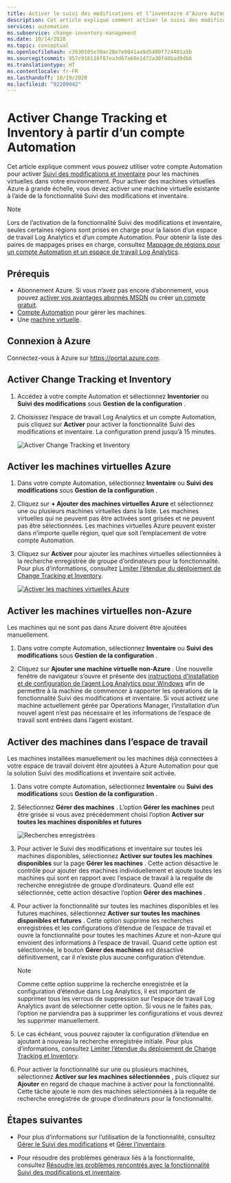 ```yaml
---
title: Activer le suivi des modifications et l’inventaire d’Azure Automation à partir d’un compte Automation
description: Cet article explique comment activer le suivi des modifications et l’inventaire à partir d’un compte Automation
services: automation
ms.subservice: change-inventory-management
ms.date: 10/14/2020
ms.topic: conceptual
ms.openlocfilehash: c3630105e70ac28e7e9041aa9d5400f724401a5b
ms.sourcegitcommit: 957c916118f87ea3d67a60e1d72a30f48bad0db6
ms.translationtype: HT
ms.contentlocale: fr-FR
ms.lasthandoff: 10/19/2020
ms.locfileid: "92209042"
---
```

# <a name="enable-change-tracking-and-inventory-from-an-automation-account"></a>Activer Change Tracking et Inventory à partir d’un compte Automation

Cet article explique comment vous pouvez utiliser votre compte Automation pour activer [Suivi des modifications et inventaire](overview.md) pour les machines virtuelles dans votre environnement. Pour activer des machines virtuelles Azure à grande échelle, vous devez activer une machine virtuelle existante à l’aide de la fonctionnalité Suivi des modifications et inventaire.

> [!NOTE]
> Lors de l’activation de la fonctionnalité Suivi des modifications et inventaire, seules certaines régions sont prises en charge pour la liaison d’un espace de travail Log Analytics et d’un compte Automation. Pour obtenir la liste des paires de mappages prises en charge, consultez [Mappage de régions pour un compte Automation et un espace de travail Log Analytics](../how-to/region-mappings.md).

## <a name="prerequisites"></a>Prérequis

* Abonnement Azure. Si vous n’avez pas encore d’abonnement, vous pouvez [activer vos avantages abonnés MSDN](https://azure.microsoft.com/pricing/member-offers/msdn-benefits-details/) ou créer [un compte gratuit](https://azure.microsoft.com/free/?WT.mc_id=A261C142F).
* [Compte Automation](../index.yml) pour gérer les machines.
* Une [machine virtuelle](../../virtual-machines/windows/quick-create-portal.md).

## <a name="sign-in-to-azure"></a>Connexion à Azure

Connectez-vous à Azure sur https://portal.azure.com.

## <a name="enable-change-tracking-and-inventory"></a>Activer Change Tracking et Inventory

1. Accédez à votre compte Automation et sélectionnez **Inventorier** ou **Suivi des modifications** sous **Gestion de la configuration** .

2. Choisissez l’espace de travail Log Analytics et un compte Automation, puis cliquez sur **Activer** pour activer la fonctionnalité Suivi des modifications et inventaire. La configuration prend jusqu’à 15 minutes.

    ![Activer Change Tracking et Inventory](media/enable-from-automation-account/enable-feature.png)

## <a name="enable-azure-vms"></a>Activer les machines virtuelles Azure

1. Dans votre compte Automation, sélectionnez **Inventaire** ou **Suivi des modifications** sous **Gestion de la configuration** .

2. Cliquez sur **+ Ajouter des machines virtuelles Azure** et sélectionnez une ou plusieurs machines virtuelles dans la liste. Les machines virtuelles qui ne peuvent pas être activées sont grisées et ne peuvent pas être sélectionnées. Les machines virtuelles Azure peuvent exister dans n’importe quelle région, quel que soit l’emplacement de votre compte Automation. 

3. Cliquez sur **Activer** pour ajouter les machines virtuelles sélectionnées à la recherche enregistrée de groupe d’ordinateurs pour la fonctionnalité. Pour plus d’informations, consultez [Limiter l’étendue du déploiement de Change Tracking et Inventory](manage-scope-configurations.md).

      [ ![Activer les machines virtuelles Azure](./media/enable-from-automation-account/enable-azure-vms.png)](./media/enable-from-automation-account/enable-azure-vms-expanded.png#lightbox)

## <a name="enable-non-azure-vms"></a>Activer les machines virtuelles non-Azure

Les machines qui ne sont pas dans Azure doivent être ajoutées manuellement.

1. Dans votre compte Automation, sélectionnez **Inventaire** ou **Suivi des modifications** sous **Gestion de la configuration** .

2. Cliquez sur **Ajouter une machine virtuelle non-Azure** . Une nouvelle fenêtre de navigateur s’ouvre et présente des [instructions d’installation et de configuration de l’agent Log Analytics pour Windows](../../azure-monitor/platform/log-analytics-agent.md) afin de permettre à la machine de commencer à rapporter les opérations de la fonctionnalité Suivi des modifications et inventaire. Si vous activez une machine actuellement gérée par Operations Manager, l’installation d’un nouvel agent n’est pas nécessaire et les informations de l’espace de travail sont entrées dans l’agent existant.

## <a name="enable-machines-in-the-workspace"></a>Activer des machines dans l’espace de travail

Les machines installées manuellement ou les machines déjà connectées à votre espace de travail doivent être ajoutées à Azure Automation pour que la solution Suivi des modifications et inventaire soit activée.

1. Dans votre compte Automation, sélectionnez **Inventaire** ou **Suivi des modifications** sous **Gestion de la configuration** .

2. Sélectionnez **Gérer des machines** . L’option **Gérer les machines** peut être grisée si vous avez précédemment choisi l’option **Activer sur toutes les machines disponibles et futures**

    ![Recherches enregistrées](media/enable-from-automation-account/manage-machines.png)

3. Pour activer le Suivi des modifications et inventaire sur toutes les machines disponibles, sélectionnez **Activer sur toutes les machines disponibles** sur la page **Gérer les machines** . Cette action désactive le contrôle pour ajouter des machines individuellement et ajoute toutes les machines qui sont en rapport avec l’espace de travail à la requête de recherche enregistrée de groupe d’ordinateurs. Quand elle est sélectionnée, cette action désactive l’option **Gérer des machines** .

4. Pour activer la fonctionnalité sur toutes les machines disponibles et les futures machines, sélectionnez **Activer sur toutes les machines disponibles et futures** . Cette option supprime les recherches enregistrées et les configurations d’étendue de l’espace de travail et ouvre la fonctionnalité pour toutes les machines Azure et non-Azure qui envoient des informations à l’espace de travail. Quand cette option est sélectionnée, le bouton **Gérer des machines** est désactivé définitivement, car il n’existe plus aucune configuration d’étendue.

    > [!NOTE]
    > Comme cette option supprime la recherche enregistrée et la configuration d’étendue dans Log Analytics, il est important de supprimer tous les verrous de suppression sur l’espace de travail Log Analytics avant de sélectionner cette option. Si vous ne le faites pas, l’option ne parviendra pas à supprimer les configurations et vous devrez les supprimer manuellement.

5. Le cas échéant, vous pouvez rajouter la configuration d’étendue en ajoutant à nouveau la recherche enregistrée initiale. Pour plus d’informations, consultez [Limiter l’étendue du déploiement de Change Tracking et Inventory](manage-scope-configurations.md).

6. Pour activer la fonctionnalité sur une ou plusieurs machines, sélectionnez **Activer sur les machines sélectionnées** , puis cliquez sur **Ajouter** en regard de chaque machine à activer pour la fonctionnalité. Cette tâche ajoute le nom des machines sélectionnées à la requête de recherche enregistrée de groupe d’ordinateurs pour la fonctionnalité.

## <a name="next-steps"></a>Étapes suivantes

* Pour plus d’informations sur l’utilisation de la fonctionnalité, consultez [Gérer le Suivi des modifications](manage-change-tracking.md) et [Gérer l’inventaire](manage-inventory-vms.md).

* Pour résoudre des problèmes généraux liés à la fonctionnalité, consultez [Résoudre les problèmes rencontrés avec la fonctionnalité Suivi des modifications et inventaire](../troubleshoot/change-tracking.md).

